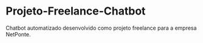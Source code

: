 # Projeto-Freelance-Chatbot
Chatbot automatizado desenvolvido como projeto freelance para a empresa NetPonte.
